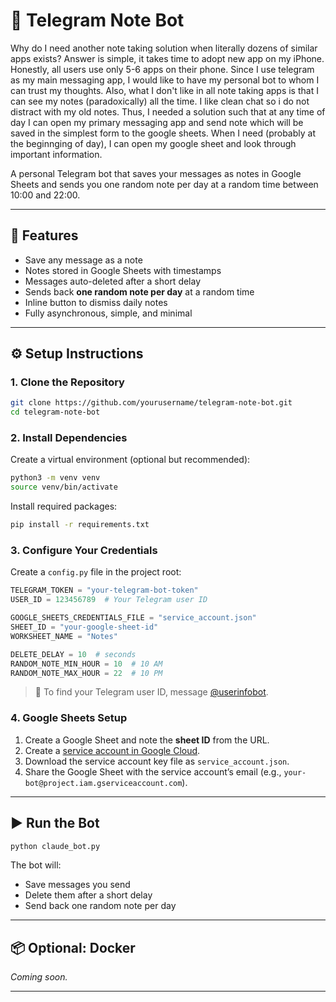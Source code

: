 # 📝 Telegram Note Bot

Why do I need another note taking solution when literally dozens of similar apps exists? Answer is simple, it takes time to adopt new app on my iPhone. Honestly, all users use only 5-6 apps on their phone. Since I use telegram as my main messaging app, I would like to have my personal bot to whom I can trust my thoughts. Also, what I don't like in all note taking apps is that I can see my notes (paradoxically) all the time. I like clean chat so i do not distract with my old notes. Thus, I needed a solution such that at any time of day I can open my primary messaging app and send note which will be saved in the simplest form to the google sheets. When I need (probably at the beginnging of day), I can open my google sheet and look through important information. 

A personal Telegram bot that saves your messages as notes in Google Sheets and sends you one random note per day at a random time between 10:00 and 22:00.

---

## 🚀 Features

- Save any message as a note
- Notes stored in Google Sheets with timestamps
- Messages auto-deleted after a short delay
- Sends back **one random note per day** at a random time
- Inline button to dismiss daily notes
- Fully asynchronous, simple, and minimal

---

## ⚙️ Setup Instructions

### 1. Clone the Repository

```bash
git clone https://github.com/yourusername/telegram-note-bot.git
cd telegram-note-bot
```

### 2. Install Dependencies

Create a virtual environment (optional but recommended):

```bash
python3 -m venv venv
source venv/bin/activate
```

Install required packages:

```bash
pip install -r requirements.txt
```

### 3. Configure Your Credentials

Create a `config.py` file in the project root:

```python
TELEGRAM_TOKEN = "your-telegram-bot-token"
USER_ID = 123456789  # Your Telegram user ID

GOOGLE_SHEETS_CREDENTIALS_FILE = "service_account.json"
SHEET_ID = "your-google-sheet-id"
WORKSHEET_NAME = "Notes"

DELETE_DELAY = 10  # seconds
RANDOM_NOTE_MIN_HOUR = 10  # 10 AM
RANDOM_NOTE_MAX_HOUR = 22  # 10 PM
```

> 📝 To find your Telegram user ID, message [@userinfobot](https://t.me/userinfobot).

### 4. Google Sheets Setup

1. Create a Google Sheet and note the **sheet ID** from the URL.
2. Create a [service account in Google Cloud](https://cloud.google.com/iam/docs/service-accounts).
3. Download the service account key file as `service_account.json`.
4. Share the Google Sheet with the service account’s email (e.g., `your-bot@project.iam.gserviceaccount.com`).

---

## ▶️ Run the Bot

```bash
python claude_bot.py
```

The bot will:
- Save messages you send
- Delete them after a short delay
- Send back one random note per day

---

## 📦 Optional: Docker

_Coming soon._

---
